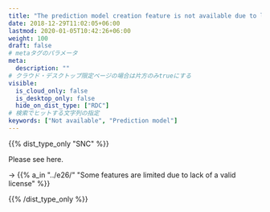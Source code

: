 ```yaml
---
title: "The prediction model creation feature is not available due to lack of a valid license."
date: 2018-12-29T11:02:05+06:00
lastmod: 2020-01-05T10:42:26+06:00
weight: 100
draft: false
# metaタグのパラメータ
meta:
  description: ""
# クラウド・デスクトップ限定ページの場合は片方のみtrueにする
visible:
  is_cloud_only: false
  is_desktop_only: false
  hide_on_dist_type: ["RDC"]
# 検索でヒットする文字列の指定
keywords: ["Not available", "Prediction model"]
---
```


{{% dist_type_only "SNC" %}}

Please see here.

→ {{% a_in "../e26/" "Some features are limited due to lack of a valid license" %}}

{{% /dist_type_only %}}
